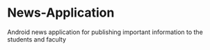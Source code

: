 # News-Application
 Android news application for publishing important information to the students and faculty
